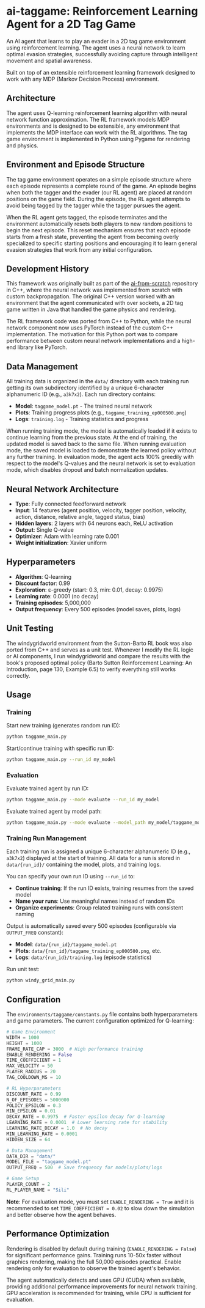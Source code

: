 # ai-taggame: Reinforcement Learning Agent for a 2D Tag Game

An AI agent that learns to play an evader in a 2D tag game environment using reinforcement learning. The agent uses a neural network to learn optimal evasion strategies, successfully avoiding capture through intelligent movement and spatial awareness.

Built on top of an extensible reinforcement learning framework designed to work with any MDP (Markov Decision Process) environment.

## Architecture

The agent uses Q-learning reinforcement learning algorithm with neural network function approximation. The RL framework models MDP environments and is designed to be extensible, any environment that implements the MDP interface can work with the RL algorithms. The tag game environment is implemented in Python using Pygame for rendering and physics.

## Environment and Episode Structure

The tag game environment operates on a simple episode structure where each episode represents a complete round of the game. An episode begins when both the tagger and the evader (our RL agent) are placed at random positions on the game field. During the episode, the RL agent attempts to avoid being tagged by the tagger while the tagger pursues the agent.

When the RL agent gets tagged, the episode terminates and the environment automatically resets both players to new random positions to begin the next episode. This reset mechanism ensures that each episode starts from a fresh state, preventing the agent from becoming overly specialized to specific starting positions and encouraging it to learn general evasion strategies that work from any initial configuration.

## Development History

This framework was originally built as part of the [ai-from-scratch](https://github.com/Silidrone/ai-from-scratch) repository in C++, where the neural network was implemented from scratch with custom backpropagation. The original C++ version worked with an environment that the agent communicated with over sockets, a 2D tag game written in Java that handled the game physics and rendering.

The RL framework code was ported from C++ to Python, while the neural network component now uses PyTorch instead of the custom C++ implementation. The motivation for this Python port was to compare performance between custom neural network implementations and a high-end library like PyTorch.

## Data Management

All training data is organized in the `data/` directory with each training run getting its own subdirectory identified by a unique 6-character alphanumeric ID (e.g., `a3k7x2`). Each run directory contains:

- **Model**: `taggame_model.pt` - The trained neural network
- **Plots**: Training progress plots (e.g., `taggame_training_ep000500.png`)
- **Logs**: `training.log` - Training statistics and progress

When running training mode, the model is automatically loaded if it exists to continue learning from the previous state. At the end of training, the updated model is saved back to the same file. When running evaluation mode, the saved model is loaded to demonstrate the learned policy without any further training. In evaluation mode, the agent acts 100% greedily with respect to the model's Q-values and the neural network is set to evaluation mode, which disables dropout and batch normalization updates.

## Neural Network Architecture

- **Type**: Fully connected feedforward network
- **Input**: 14 features (agent position, velocity, tagger position, velocity, action, distance, relative angle, tagged status, bias)
- **Hidden layers**: 2 layers with 64 neurons each, ReLU activation
- **Output**: Single Q-value
- **Optimizer**: Adam with learning rate 0.001
- **Weight initialization**: Xavier uniform

## Hyperparameters

- **Algorithm**: Q-learning
- **Discount factor**: 0.99
- **Exploration**: ε-greedy (start: 0.3, min: 0.01, decay: 0.9975)
- **Learning rate**: 0.0001 (no decay)
- **Training episodes**: 5,000,000
- **Output frequency**: Every 500 episodes (model saves, plots, logs)

## Unit Testing

The windygridworld environment from the Sutton-Barto RL book was also ported from C++ and serves as a unit test. Whenever I modify the RL logic or AI components, I run windygridworld and compare the results with the book's proposed optimal policy (Barto Sutton Reinforcement Learning: An Introduction, page 130, Example 6.5) to verify everything still works correctly.

## Usage

### Training

Start new training (generates random run ID):
```bash
python taggame_main.py
```

Start/continue training with specific run ID:
```bash
python taggame_main.py --run_id my_model
```

### Evaluation

Evaluate trained agent by run ID:
```bash
python taggame_main.py --mode evaluate --run_id my_model
```

Evaluate trained agent by model path:
```bash
python taggame_main.py --mode evaluate --model_path my_model/taggame_model.pt
```

### Training Run Management

Each training run is assigned a unique 6-character alphanumeric ID (e.g., `a3k7x2`) displayed at the start of training. All data for a run is stored in `data/{run_id}/` containing the model, plots, and training logs.

You can specify your own run ID using `--run_id` to:
- **Continue training**: If the run ID exists, training resumes from the saved model
- **Name your runs**: Use meaningful names instead of random IDs
- **Organize experiments**: Group related training runs with consistent naming

Output is automatically saved every 500 episodes (configurable via `OUTPUT_FREQ` constant):
- **Model**: `data/{run_id}/taggame_model.pt`
- **Plots**: `data/{run_id}/taggame_training_ep000500.png`, etc.
- **Logs**: `data/{run_id}/training.log` (episode statistics)

Run unit test:
```bash
python windy_grid_main.py
```

## Configuration

The `environments/taggame/constants.py` file contains both hyperparameters and game parameters. The current configuration optimized for Q-learning:

```python
# Game Environment
WIDTH = 1000
HEIGHT = 1000
FRAME_RATE_CAP = 3000  # High performance training
ENABLE_RENDERING = False
TIME_COEFFICIENT = 1
MAX_VELOCITY = 50
PLAYER_RADIUS = 20
TAG_COOLDOWN_MS = 10

# RL Hyperparameters
DISCOUNT_RATE = 0.99
N_OF_EPISODES = 5000000
POLICY_EPSILON = 0.3
MIN_EPSILON = 0.01
DECAY_RATE = 0.9975  # Faster epsilon decay for Q-learning
LEARNING_RATE = 0.0001  # Lower learning rate for stability
LEARNING_RATE_DECAY = 1.0  # No decay
MIN_LEARNING_RATE = 0.0001
HIDDEN_SIZE = 64

# Data Management
DATA_DIR = "data/"
MODEL_FILE = "taggame_model.pt"
OUTPUT_FREQ = 500  # Save frequency for models/plots/logs

# Game Setup
PLAYER_COUNT = 2
RL_PLAYER_NAME = "Sili"
```

**Note**: For evaluation mode, you must set `ENABLE_RENDERING = True` and it is recommended to set `TIME_COEFFICIENT = 0.02` to slow down the simulation and better observe how the agent behaves.

## Performance Optimization

Rendering is disabled by default during training (`ENABLE_RENDERING = False`) for significant performance gains. Training runs 10-50x faster without graphics rendering, making the full 50,000 episodes practical. Enable rendering only for evaluation to observe the trained agent's behavior.

The agent automatically detects and uses GPU (CUDA) when available, providing additional performance improvements for neural network training. GPU acceleration is recommended for training, while CPU is sufficient for evaluation.
